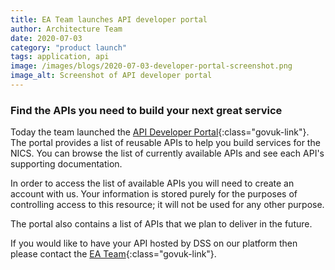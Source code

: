 ```yaml
---
title: EA Team launches API developer portal
author: Architecture Team
date: 2020-07-03
category: "product launch"
tags: application, api
image: /images/blogs/2020-07-03-developer-portal-screenshot.png
image_alt: Screenshot of API developer portal
---
```


### Find the APIs you need to build your next great service

Today the team launched the [API Developer Portal](https://developer-portal.digitalni.gov.uk){:class="govuk-link"}. The portal provides a list of reusable APIs to help you build services for the NICS. You can browse the list of currently available APIs and see each API's supporting documentation.

In order to access the list of available APIs you will need to create an account with us. Your information is stored purely for the purposes of controlling access to this resource; it will not be used for any other purpose.

The portal also contains a list of APIs that we plan to deliver in the future.

If you would like to have your API hosted by DSS on our platform then please contact the [EA Team](mailto:ea-team@ea.finance-ni.gov.uk){:class="govuk-link"}.
